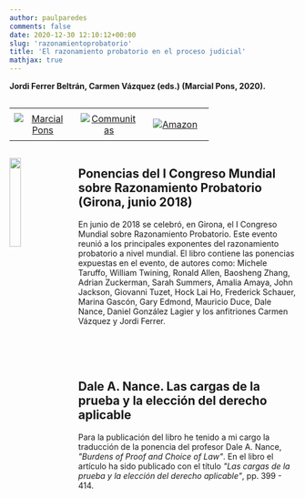 ```yaml
---
author: paulparedes
comments: false
date: 2020-12-30 12:10:12+00:00
slug: 'razonamientoprobatorio'
title: 'El razonamiento probatorio en el proceso judicial'
mathjax: true
---
```


**Jordi Ferrer Beltrán, Carmen Vázquez (eds.) (Marcial Pons, 2020).**

<style>
.verticalhorizontal {
    display: table-cell;
    vertical-align: middle;
}
</style>

<div class="verticalhorizontal">
<table style="width: 100%; table-layout: fixed;"><tr>
  <td width="33%" style="text-align:center; padding: 0.5rem"><a href="https://www.marcialpons.es/libros/el-razonamiento-probatorio-en-el-proceso-judicial/9788491238904/"><img src="marcial.png" alt="Marcial Pons"></a></td>
  <td width="33%" style="text-align:center; padding: 0.5rem"><a href="https://www.communitas.pe/es/teoria-general-y-principios-del-proceso/103342-el-razonamiento-probatorio-en-el-proceso-judicial-9788491238904.html"><img src="communitas.png" alt="Communitas"></a></td>
  <td width="33%" style="text-align:center; padding: 0.5rem"><a href="https://www.amazon.es/razonamiento-probatorio-proceso-judicial-tradiciones/dp/8491238905"><img src="amazon.png" alt="Amazon"></a></td>
</tr></table>
</div>

<a href="https://www.marcialpons.es/media/pdf/9788491238904.pdf"><img src='/img/razonamientoprobatorio.jpg' width=20% align='left' style="margin-right: 20px; margin-bottom: 20px;"></a>

## Ponencias del I Congreso Mundial sobre Razonamiento Probatorio (Girona, junio 2018)

En junio de 2018 se celebró, en Girona, el I Congreso Mundial sobre Razonamiento Probatorio. Este evento reunió a los principales exponentes del razonamiento probatorio a nivel mundial. El libro contiene las ponencias expuestas en el evento, de autores como:  Michele Taruffo, William Twining, Ronald Allen, Baosheng Zhang, Adrian Zuckerman, Sarah Summers, Amalia Amaya, John Jackson, Giovanni Tuzet, Hock Lai Ho, Frederick Schauer, Marina Gascón, Gary Edmond, Mauricio Duce, Dale Nance, Daniel González Lagier y los anfitriones Carmen Vázquez y Jordi Ferrer. 

</br>
</br>
</br>

## Dale A. Nance. Las cargas de la prueba y la elección del derecho aplicable

Para la publicación del libro he tenido a mi cargo la traducción de la ponencia del profesor Dale A. Nance, *"Burdens of Proof and Choice of Law"*. En el libro el artículo ha sido publicado con el título *"Las cargas de la prueba y la elección del derecho aplicable"*, pp. 399 - 414.
